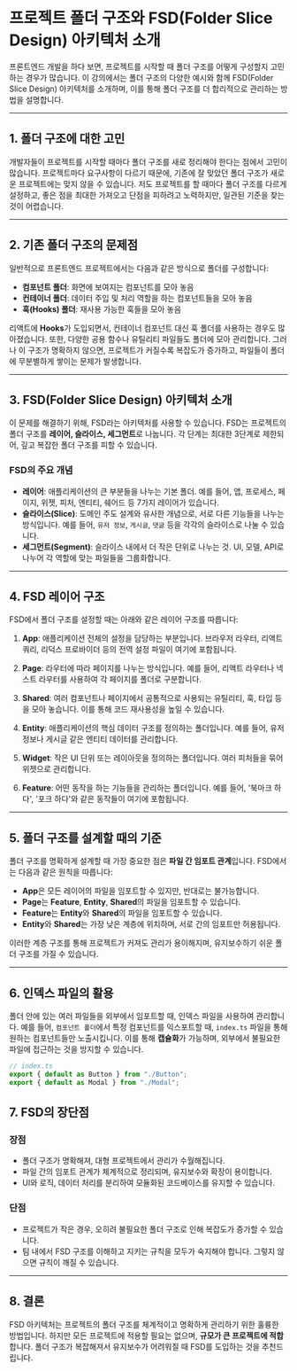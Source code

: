 # 프로젝트 폴더 구조와 FSD(Folder Slice Design) 아키텍처 소개

프론트엔드 개발을 하다 보면, 프로젝트를 시작할 때 폴더 구조를 어떻게 구성할지 고민하는 경우가 많습니다. 이 강의에서는 폴더 구조의 다양한 예시와 함께 FSD(Folder Slice Design) 아키텍처를 소개하며, 이를 통해 폴더 구조를 더 합리적으로 관리하는 방법을 설명합니다.

---

## 1. 폴더 구조에 대한 고민

개발자들이 프로젝트를 시작할 때마다 폴더 구조를 새로 정리해야 한다는 점에서 고민이 많습니다. 프로젝트마다 요구사항이 다르기 때문에, 기존에 잘 맞았던 폴더 구조가 새로운 프로젝트에는 맞지 않을 수 있습니다. 저도 프로젝트를 할 때마다 폴더 구조를 다르게 설정하고, 좋은 점을 최대한 가져오고 단점을 피하려고 노력하지만, 일관된 기준을 찾는 것이 어렵습니다.

---

## 2. 기존 폴더 구조의 문제점

일반적으로 프론트엔드 프로젝트에서는 다음과 같은 방식으로 폴더를 구성합니다:

- **컴포넌트 폴더**: 화면에 보여지는 컴포넌트를 모아 놓음
- **컨테이너 폴더**: 데이터 주입 및 처리 역할을 하는 컴포넌트들을 모아 놓음
- **훅(Hooks) 폴더**: 재사용 가능한 훅들을 모아 놓음

리액트에 **Hooks**가 도입되면서, 컨테이너 컴포넌트 대신 훅 폴더를 사용하는 경우도 많아졌습니다. 또한, 다양한 공용 함수나 유틸리티 파일들도 폴더에 모아 관리합니다. 그러나 이 구조가 명확하지 않으면, 프로젝트가 커질수록 복잡도가 증가하고, 파일들이 폴더에 무분별하게 쌓이는 문제가 발생합니다.

---

## 3. FSD(Folder Slice Design) 아키텍처 소개

이 문제를 해결하기 위해, FSD라는 아키텍처를 사용할 수 있습니다. FSD는 프로젝트의 폴더 구조를 **레이어, 슬라이스, 세그먼트**로 나눕니다. 각 단계는 최대한 3단계로 제한되어, 깊고 복잡한 폴더 구조를 피할 수 있습니다.

### FSD의 주요 개념

- **레이어**: 애플리케이션의 큰 부분들을 나누는 기본 폴더. 예를 들어, 앱, 프로세스, 페이지, 위젯, 피처, 엔티티, 쉐어드 등 7가지 레이어가 있습니다.
- **슬라이스(Slice)**: 도메인 주도 설계와 유사한 개념으로, 서로 다른 기능들을 나누는 방식입니다. 예를 들어, `유저 정보`, `게시글`, `댓글` 등을 각각의 슬라이스로 나눌 수 있습니다.
- **세그먼트(Segment)**: 슬라이스 내에서 더 작은 단위로 나누는 것. UI, 모델, API로 나누어 각 역할에 맞는 파일들을 그룹화합니다.

---

## 4. FSD 레이어 구조

FSD에서 폴더 구조를 설정할 때는 아래와 같은 레이어 구조를 따릅니다:

1. **App**: 애플리케이션 전체의 설정을 담당하는 부분입니다. 브라우저 라우터, 리액트 쿼리, 리덕스 프로바이더 등의 전역 설정 파일이 여기에 포함됩니다.
2. **Page**: 라우터에 따라 페이지를 나누는 방식입니다. 예를 들어, 리액트 라우터나 넥스트 라우터를 사용하여 각 페이지를 폴더로 구분합니다.
3. **Shared**: 여러 컴포넌트나 페이지에서 공통적으로 사용되는 유틸리티, 훅, 타입 등을 모아 놓습니다. 이를 통해 코드 재사용성을 높일 수 있습니다.
4. **Entity**: 애플리케이션의 핵심 데이터 구조를 정의하는 폴더입니다. 예를 들어, 유저 정보나 게시글 같은 엔티티 데이터를 관리합니다.
5. **Widget**: 작은 UI 단위 또는 레이아웃을 정의하는 폴더입니다. 여러 피처들을 묶어 위젯으로 관리합니다.

6. **Feature**: 어떤 동작을 하는 기능들을 관리하는 폴더입니다. 예를 들어, '북마크 하다', '포크 하다'와 같은 동작들이 여기에 포함됩니다.

---

## 5. 폴더 구조를 설계할 때의 기준

폴더 구조를 명확하게 설계할 때 가장 중요한 점은 **파일 간 임포트 관계**입니다. FSD에서는 다음과 같은 원칙을 따릅니다:

- **App**은 모든 레이어의 파일을 임포트할 수 있지만, 반대로는 불가능합니다.
- **Page**는 **Feature**, **Entity**, **Shared**의 파일을 임포트할 수 있습니다.
- **Feature**는 **Entity**와 **Shared**의 파일을 임포트할 수 있습니다.
- **Entity**와 **Shared**는 가장 낮은 계층에 위치하며, 서로 간의 임포트만 허용됩니다.

이러한 계층 구조를 통해 프로젝트가 커져도 관리가 용이해지며, 유지보수하기 쉬운 폴더 구조를 가질 수 있습니다.

---

## 6. 인덱스 파일의 활용

폴더 안에 있는 여러 파일들을 외부에서 임포트할 때, 인덱스 파일을 사용하여 관리합니다. 예를 들어, `컴포넌트 폴더`에서 특정 컴포넌트를 익스포트할 때, `index.ts` 파일을 통해 원하는 컴포넌트들만 노출시킵니다. 이를 통해 **캡슐화**가 가능하며, 외부에서 불필요한 파일에 접근하는 것을 방지할 수 있습니다.

```typescript
// index.ts
export { default as Button } from "./Button";
export { default as Modal } from "./Modal";
```

## 7. FSD의 장단점

### 장점

- 폴더 구조가 명확해져, 대형 프로젝트에서 관리가 수월해집니다.
- 파일 간의 임포트 관계가 체계적으로 정리되며, 유지보수와 확장이 용이합니다.
- UI와 로직, 데이터 처리를 분리하여 모듈화된 코드베이스를 유지할 수 있습니다.

### 단점

- 프로젝트가 작은 경우, 오히려 불필요한 폴더 구조로 인해 복잡도가 증가할 수 있습니다.
- 팀 내에서 FSD 구조를 이해하고 지키는 규칙을 모두가 숙지해야 합니다. 그렇지 않으면 규칙이 깨질 수 있습니다.

---

## 8. 결론

FSD 아키텍처는 프로젝트의 폴더 구조를 체계적이고 명확하게 관리하기 위한 훌륭한 방법입니다. 하지만 모든 프로젝트에 적용할 필요는 없으며, **규모가 큰 프로젝트에 적합**합니다. 폴더 구조가 복잡해져서 유지보수가 어려워질 때 FSD를 도입하는 것을 추천드립니다.

